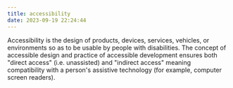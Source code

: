 ```yaml
---
title: accessibility
date: 2023-09-19 22:24:44
---
```


Accessibility is the design of products, devices, services, vehicles, or environments so as to be usable by people with disabilities. The concept of accessible design and practice of accessible development ensures both "direct access" (i.e. unassisted) and "indirect access" meaning compatibility with a person's assistive technology (for example, computer screen readers).